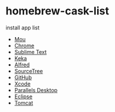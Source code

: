 homebrew-cask-list
==================
install app list

* [Mou](http://www.mouapp.com/)
* [Chrome](http://www.google.cn/chrome/)
* [Sublime Text](http://www.sublimetext.com/)
* [Keka](http://www.kekaosx.com/zh-tw/)
* [Alfred](http://www.alfredapp.com/)
* [SourceTree](http://www.sourcetreeapp.com/)
* [GitHub](https://mac.github.com/)
* [Xcode](https://itunes.apple.com/gb/app/xcode/id497799835?mt=12)
* [Parallels Desktop](http://www.parallels.com/products/desktop/)
* [Eclipse](http://www.eclipse.org/downloads/)
* [Tomcat](http://tomcat.apache.org/)
